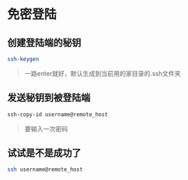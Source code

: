 # 免密登陆

## 创建登陆端的秘钥

```bash
ssh-keygen	
```

> 一路enter就好，默认生成到当前用的家目录的.ssh文件夹

## 发送秘钥到被登陆端

```bash
ssh-copy-id username@remote_host
```

> 要输入一次密码

## 试试是不是成功了

```bash
ssh username@remote_host
```

